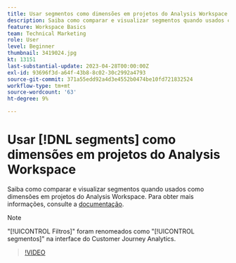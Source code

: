 ```yaml
---
title: Usar segmentos como dimensões em projetos do Analysis Workspace
description: Saiba como comparar e visualizar segmentos quando usados como dimensões em projetos do Analysis Workspace.
feature: Workspace Basics
team: Technical Marketing
role: User
level: Beginner
thumbnail: 3419024.jpg
kt: 13151
last-substantial-update: 2023-04-28T00:00:00Z
exl-id: 93696f3d-a64f-43b8-8c02-30c2992a4793
source-git-commit: 371a55edd92a4d3e4552b0474be10fd721832524
workflow-type: tm+mt
source-wordcount: '63'
ht-degree: 9%

---
```


# Usar [!DNL segments] como dimensões em projetos do Analysis Workspace

Saiba como comparar e visualizar segmentos quando usados como dimensões em projetos do Analysis Workspace. Para obter mais informações, consulte a [documentação](https://experienceleague.adobe.com/en/docs/analytics-platform/using/cja-components/cja-segments/create-filters).

>[!NOTE]
>
> &quot;[!UICONTROL Filtros]&quot; foram renomeados como &quot;[!UICONTROL segmentos]&quot; na interface do Customer Journey Analytics.

>[!VIDEO](https://video.tv.adobe.com/v/3419024/?learn=on&quality=12)
